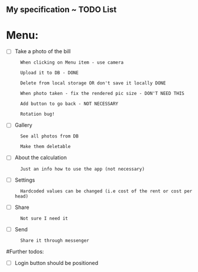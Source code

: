 ## My specification ~ TODO List
# Menu:
- [ ] Take a photo of the bill

        When clicking on Menu item - use camera
        
        Upload it to DB - DONE
        
        Delete from local storage OR don't save it locally DONE
        
        When photo taken - fix the rendered pic size - DON'T NEED THIS
        
        Add button to go back - NOT NECESSARY
        
        Rotation bug!

- [ ] Gallery
        
        See all photos from DB 
        
        Make them deletable

- [ ] About the calculation
        
        Just an info how to use the app (not necessary)

- [ ] Settings
        
        Hardcoded values can be changed (i.e cost of the rent or cost per head)

- [ ] Share
        
        Not sure I need it

- [ ] Send

        Share it through messenger
        
#Further todos:

- [ ] Login button should be positioned